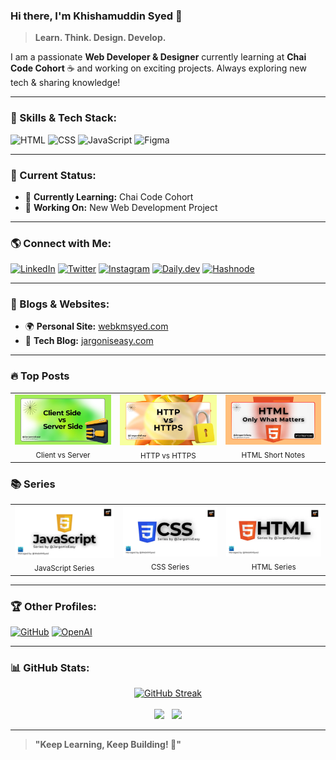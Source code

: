 ### Hi there, I'm **Khishamuddin Syed** 👋

> **Learn. Think. Design. Develop.**

I am a passionate **Web Developer & Designer** currently learning at **Chai Code Cohort** ☕ and working on exciting projects. Always exploring new tech & sharing knowledge!

---

### 🚀 Skills & Tech Stack:

![HTML](https://img.shields.io/badge/HTML-E34F26?style=for-the-badge&logo=html5&logoColor=white)
![CSS](https://img.shields.io/badge/CSS-1572B6?style=for-the-badge&logo=css3&logoColor=white)
![JavaScript](https://img.shields.io/badge/JavaScript-F7DF1E?style=for-the-badge&logo=javascript&logoColor=black)
![Figma](https://img.shields.io/badge/Figma-F24E1E?style=for-the-badge&logo=figma&logoColor=white)

---

### 📌 Current Status:
- 🚀 **Currently Learning:** Chai Code Cohort
- 🔧 **Working On:** New Web Development Project

---

### 🌎 Connect with Me:

[![LinkedIn](https://img.shields.io/badge/LinkedIn-0A66C2?style=for-the-badge&logo=linkedin&logoColor=white)](https://www.linkedin.com/in/webkmsyed/)
[![Twitter](https://img.shields.io/badge/X-000000?style=for-the-badge&logo=twitter&logoColor=white)](https://x.com/webkmsyed)
[![Instagram](https://img.shields.io/badge/Instagram-E4405F?style=for-the-badge&logo=instagram&logoColor=white)](https://www.instagram.com/webkmsyed/)
[![Daily.dev](https://img.shields.io/badge/Daily.dev-222222?style=for-the-badge&logo=daily.dev&logoColor=white)](https://app.daily.dev/webkmsyed)
[![Hashnode](https://img.shields.io/badge/Hashnode-2962FF?style=for-the-badge&logo=hashnode&logoColor=white)](https://hashnode.com/@webkmsyed)

---

### 📝 Blogs & Websites:
- 🌍 **Personal Site:** [webkmsyed.com](https://webkmsyed.com)
- 📖 **Tech Blog:** [jargoniseasy.com](https://jargoniseasy.com)

---

### 🔥 Top Posts

<table>
  <tr>
    <td align="center">
      <a href="https://jargoniseasy.com/client-side-vs-server-side">
        <img src="images/blogPost/01.webp" alt="Client vs Server" width="200">
      </a>
      <br/><sub>Client vs Server</sub>
    </td>
    <td align="center">
      <a href="https://jargoniseasy.com/http-vs-https">
        <img src="images/blogPost/02.webp" alt="HTTP vs HTTPS" width="200">
      </a>
      <br/><sub>HTTP vs HTTPS</sub>
    </td>
    <td align="center">
      <a href="https://jargoniseasy.com/html-short-notes">
        <img src="images/blogPost/03.webp" alt="HTML Short Notes" width="200">
      </a>
      <br/><sub>HTML Short Notes</sub>
    </td>
  </tr>
</table>


### 📚 Series

<table>
  <tr>
    <td align="center">
      <a href="https://jargoniseasy.com/series/javascript">
        <img src="images/blogPost/js-cover.webp" alt="JavaScript Series" width="200">
      </a>
      <br/><sub>JavaScript Series</sub>
    </td>
    <td align="center">
      <a href="https://jargoniseasy.com/series/css">
        <img src="images/blogPost/css-cover.webp" alt="CSS Series" width="200">
      </a>
      <br/><sub>CSS Series</sub>
    </td>
    <td align="center">
      <a href="https://jargoniseasy.com/series/html">
        <img src="images/blogPost/html-cover.webp" alt="HTML Series" width="200">
      </a>
      <br/><sub>HTML Series</sub>
    </td>
  </tr>
</table>


---

### 🏆 Other Profiles:
[![GitHub](https://img.shields.io/badge/GitHub-181717?style=for-the-badge&logo=github&logoColor=white)](https://github.com/webkmsyed)
[![OpenAI](https://img.shields.io/badge/OpenAI-412991?style=for-the-badge&logo=openai&logoColor=white)](https://community.openai.com/u/webkmsyed/)


---

### 📊 GitHub Stats:

<div align="center">
<a href="https://git.io/streak-stats"><img src="https://git-hub-streak-stats.vercel.app?user=webkmsyed&theme=highcontrast&border_radius=5&mode=weekly" alt="GitHub Streak" /></a>
</div>

<br>
<div align="center">
  <img src="https://github-readme-stats.vercel.app/api?username=webkmsyed&show_icons=true&theme=dark" width="38%"/>&nbsp;&nbsp;
  <img src="https://github-readme-stats.vercel.app/api/top-langs/?username=webkmsyed&layout=compact&theme=dark" width="34%"/>
</div>


---

> **"Keep Learning, Keep Building! 🚀"**
